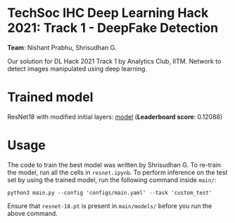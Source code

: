 # TechSoc IHC Deep Learning Hack 2021: Track 1 - DeepFake Detection
**Team**: Nishant Prabhu, Shrisudhan G.

Our solution for DL Hack 2021 Track 1 by Analytics Club, IITM. Network to detect images manipulated using deep learning.

# Trained model
ResNet18 with modified initial layers: [model](https://drive.google.com/file/d/1hn1E8O-2lOxy4J7in7eRCDexiwT3zM3o/view?usp=sharing) (**Leaderboard score**: 0.12088)

# Usage
The code to train the best model was written by Shrisudhan G. To re-train the model, run all the cells in `resnet.ipynb`. To perform inference on the test set by using the trained model, run the following command inside `main/`:

```
python3 main.py --config 'configs/main.yaml' --task 'custom_test'
```

Ensure that `resnet-18.pt` is present in `main/models/` before you run the above command.

